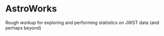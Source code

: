 # AstroWorks
Rough workup for exploring and performing statistics on JWST data (and perhaps beyond)
